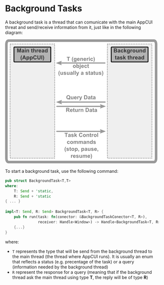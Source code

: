 # Background Tasks

A background task is a thread that can comunicate with the main AppCUI threat and send/receive information from it, just like in the following diagram:

<img src="img/background_task.png" />

To start a background task, use the following command:

```rs
pub struct BackgroundTask<T,T>
where: 
    T: Send + 'static, 
    R: Send + 'static 
{ ... }

impl<T: Send, R: Send> BackgroundTask<T, R> {
    pub fn run(task: fn(conector: &BackgroundTaskConector<T, R>), 
               receiver: Handle<Window>) -> Handle<BackgroundTask<T, R>> 
    {...}
}
```

where:
* `T` represents the type that will be send from the background thread to the main thread (the thread where AppCUI runs). It is usually an enum that reflects a status (e.g. precentage of the task) or a query (information needed by the background thread)
* `R` represent the response for a query (meaning that if the background thread ask the main thread using type **T**, the reply will be of type **R**)